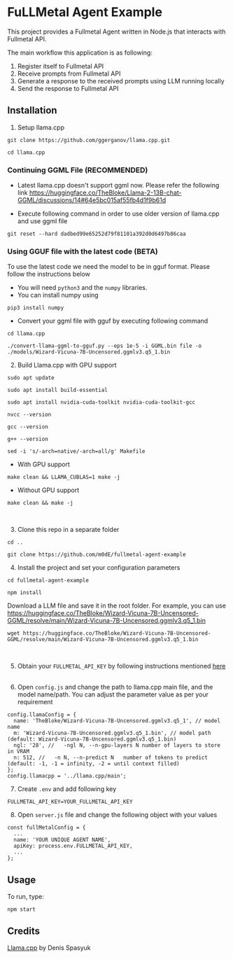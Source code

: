 # FuLLMetal Agent Example

This project provides a Fullmetal Agent written in Node.js that interacts with Fullmetal API.

The main workflow this application is as following:
1. Register itself to Fullmetal API
2. Receive prompts from Fullmetal API
3. Generate a response to the received prompts using LLM running locally
4. Send the response to Fullmetal API

## Installation

1. Setup llama.cpp
```
git clone https://github.com/ggerganov/llama.cpp.git

cd llama.cpp
```

### Continuing GGML File (RECOMMENDED)
- Latest llama.cpp doesn't support ggml now. Please refer the following link
https://huggingface.co/TheBloke/Llama-2-13B-chat-GGML/discussions/14#64e5bc015af55fb4d1f9b61d

- Execute following command in order to use older version of llama.cpp and use ggml file
```
git reset --hard dadbed99e65252d79f81101a392d0d6497b86caa
```

### Using GGUF file with the latest code (BETA)
To  use the latest code we need the model to be in gguf format. Please follow the instructions below 

- You will need ```python3``` and the ```numpy``` libraries. 
- You can install numpy using 
```
pip3 install numpy    
```
- Convert your ggml file with gguf by executing following command
```
cd llama.cpp    

./convert-llama-ggml-to-gguf.py --eps 1e-5 -i GGML.bin file -o ./models/Wizard-Vicuna-7B-Uncensored.ggmlv3.q5_1.bin   
```

2. Build Llama.cpp with GPU support

```
sudo apt update

sudo apt install build-essential

sudo apt install nvidia-cuda-toolkit nvidia-cuda-toolkit-gcc

nvcc --version

gcc --version

g++ --version

sed -i 's/-arch=native/-arch=all/g' Makefile

```

- With GPU support
```
make clean && LLAMA_CUBLAS=1 make -j
```

- Without GPU support
```
make clean && make -j
```

<br />

3. Clone this repo in a separate folder
```
cd ..

git clone https://github.com/m0dE/fullmetal-agent-example
```

4. Install the project and set your configuration parameters

```
cd fullmetal-agent-example

npm install
```

Download a LLM file and save it in the root folder. 
For example, you can use https://huggingface.co/TheBloke/Wizard-Vicuna-7B-Uncensored-GGML/resolve/main/Wizard-Vicuna-7B-Uncensored.ggmlv3.q5_1.bin

```
wget https://huggingface.co/TheBloke/Wizard-Vicuna-7B-Uncensored-GGML/resolve/main/Wizard-Vicuna-7B-Uncensored.ggmlv3.q5_1.bin
```
<br />

5. Obtain your ```FULLMETAL_API_KEY``` by following instructions mentioned [here](https://fullmetal.gitbook.io/docs/how-to-obtain-api-key)
<br /><br />

6. Open ```config.js``` and change the path to llama.cpp main file, and the model name/path. You can adjust the parameter value as per your requirement

```
config.llamaConfig = {
  name: 'TheBloke/Wizard-Vicuna-7B-Uncensored.ggmlv3.q5_1', // model name
  m: 'Wizard-Vicuna-7B-Uncensored.ggmlv3.q5_1.bin', // model path (default: Wizard-Vicuna-7B-Uncensored.ggmlv3.q5_1.bin)
  ngl: '28', //   -ngl N, --n-gpu-layers N number of layers to store in VRAM
  n: 512, //   -n N, --n-predict N   number of tokens to predict (default: -1, -1 = infinity, -2 = until context filled)
};
config.llamacpp = '../llama.cpp/main';
```

7. Create ```.env``` and add following key
```
FULLMETAL_API_KEY=YOUR_FULLMETAL_API_KEY
```

8. Open ```server.js``` file and change the following object with your values
```
const fullMetalConfig = {
  ...
  name: 'YOUR UNIQUE AGENT NAME',
  apiKey: process.env.FULLMETAL_API_KEY,
  ...
};
```




## Usage
To run, type:

```
npm start
```


## Credits
[Llama.cpp](https://github.com/ggerganov/llama.cpp.git) by Denis Spasyuk


